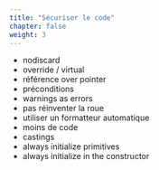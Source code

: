 ```yaml
---
title: "Sécuriser le code"
chapter: false
weight: 3
---
```


- nodiscard
- override / virtual
- référence over pointer
- préconditions
- warnings as errors
- pas réinventer la roue
- utiliser un formatteur automatique
- moins de code
- castings
- always initialize primitives
- always initialize in the constructor

